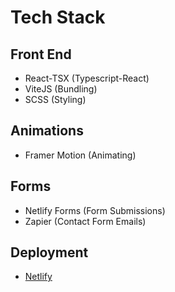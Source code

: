 # Tech Stack
## Front End
- React-TSX (Typescript-React) 
- ViteJS (Bundling)
- SCSS (Styling)
## Animations
- Framer Motion (Animating)
## Forms
- Netlify Forms (Form Submissions)
- Zapier (Contact Form Emails)
## Deployment
- [Netlify](https://vaasudhand.netlify.app/)